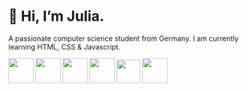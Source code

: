    <h1>👋 Hi,  I’m Julia.</h1>

A passionate computer science student from Germany.
   I am currently learning HTML, CSS & Javascript.

<img src="https://github.com/Julinsky23/Julinsky23/assets/149895465/09d1a76a-1175-4e35-b3e1-3a89d790dd1e" width="50">

<img src="https://github.com/Julinsky23/Julinsky23/assets/149895465/f706f605-18d8-456a-8c97-39e3a4e20cb8" width="50">

<img src="https://github.com/Julinsky23/Julinsky23/assets/149895465/6d9efebf-8c3b-4269-8fe7-334506f6eb8f" width="50">

<img src="https://github.com/Julinsky23/Julinsky23/assets/149895465/56c0ee09-cbd2-4f66-815b-ea8d2e7aabdd" width="50">

<img src="https://github.com/Julinsky23/Julinsky23/assets/149895465/8dc2faf5-7d44-4695-b2d5-08ad270bcb9a" width="47">

<img src="https://github.com/Julinsky23/Julinsky23/assets/149895465/76cb89d8-812d-407e-b49b-1cd0595726ac" width="50">


<!---![CSS](https://github.com/Julinsky23/Julinsky23/assets/149895465/09d1a76a-1175-4e35-b3e1-3a89d790dd1e)

<img src="" width="400">

<img src="" width="400">

Julinsky23/Julinsky23 is a ✨ special ✨ repository because its `README.md` (this file) appears on your GitHub profile.
You can click the Preview link to take a look at your changes.
--->
